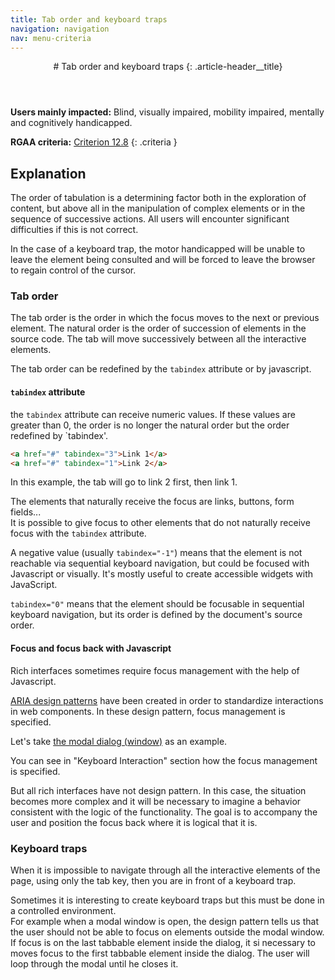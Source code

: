 ```yaml
---
title: Tab order and keyboard traps
navigation: navigation
nav: menu-criteria
---
```


<header>
# Tab order and keyboard traps
{: .article-header__title}
</header>

**Users mainly impacted:** Blind, visually impaired, mobility impaired, mentally and cognitively handicapped.

**RGAA criteria:** [Criterion 12.8](https://www.numerique.gouv.fr/publications/rgaa-accessibilite/methode/criteres/#crit-12-8)
{: .criteria }

## Explanation

The order of tabulation is a determining factor both in the exploration of content, but above all in the manipulation of complex elements or in the sequence of successive actions. All users will encounter significant difficulties if this is not correct.

In the case of a keyboard trap, the motor handicapped will be unable to leave the element being consulted and will be forced to leave the browser to regain control of the cursor.

### Tab order

The tab order is the order in which the focus moves to the next or previous element.
The natural order is the order of succession of elements in the source code. The tab will move successively between all the interactive elements.

The tab order can be redefined by the `tabindex` attribute or by javascript.

#### `tabindex` attribute

the `tabindex` attribute can receive numeric values. If these values are greater than 0, the order is no longer the natural order but the order redefined by `tabindex'.

```html
<a href="#" tabindex="3">Link 1</a>
<a href="#" tabindex="1">Link 2</a>
```

In this example, the tab will go to link 2 first, then link 1.

The elements that naturally receive the focus are links, buttons, form fields...<br>
It is possible to give focus to other elements that do not naturally receive focus with the `tabindex` attribute.

A negative value (usually `tabindex="-1"`) means that the element is not reachable via sequential keyboard navigation, but could be focused with Javascript or visually. It's mostly useful to create accessible widgets with JavaScript.

`tabindex="0"` means that the element should be focusable in sequential keyboard navigation, but its order is defined by the document's source order.

#### Focus and focus back with Javascript

Rich interfaces sometimes require focus management with the help of Javascript.

[ARIA design patterns](https://www.w3.org/TR/wai-aria-practices-1.1/#aria_ex) have been created in order to standardize interactions in web components.
In these design pattern, focus management is specified.

Let's take [the modal dialog (window)](https://www.w3.org/TR/wai-aria-practices-1.1/#dialog_modal) as an example.

You can see in "Keyboard Interaction" section how the focus management is specified.

But all rich interfaces have not design pattern. In this case, the situation becomes more complex and it will be necessary to imagine a behavior consistent with the logic of the functionality. The goal is to accompany the user and position the focus back where it is logical that it is.

### Keyboard traps

When it is impossible to navigate through all the interactive elements of the page, using only the tab key, then you are in front of a keyboard trap.

Sometimes it is interesting to create keyboard traps but this must be done in a controlled environment.<br>
For example when a modal window is open, the design pattern tells us that the user should not be able to focus on elements outside the modal window.
If focus is on the last tabbable element inside the dialog, it si necessary to moves focus to the first tabbable element inside the dialog.
The user will loop through the modal until he closes it.
